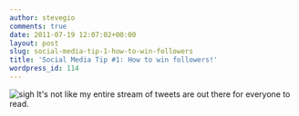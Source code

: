 ```yaml
---
author: stevegio
comments: true
date: 2011-07-19 12:07:02+00:00
layout: post
slug: social-media-tip-1-how-to-win-followers
title: 'Social Media Tip #1: How to win followers!'
wordpress_id: 114
---
```


![*sigh* It's not like my entire stream of tweets are out there for everyone to read.](https://img.skitch.com/20110719-msrfe3au29iy3j1q5pqs63my3y.jpg)
